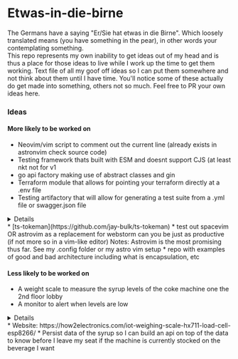 # Etwas-in-die-birne
The Germans have a saying "Er/Sie hat etwas in die Birne". Which loosely translated means (you have something in the pear), in other words your contemplating something.\
This repo represents my own inability to get ideas out of my head and is thus a place for those ideas to live while I work up the time to get them working.
Text file of all my goof off ideas so I can put them somewhere and not think about them until I have time. You'll notice some of these actually do get made into something, others not so much. Feel free to PR your own ideas here.

### Ideas
#### More likely to be worked on
  * Neovim/vim script to comment out the current line (already exists in astronvim check source code)
  * Testing framework thats built with ESM and doesnt support CJS (at least nkt
  not for v1
  * go api factory making use of abstract classes and gin
* Terraform module that allows for pointing your terraform directly at a .env file
* Testing artifactory that will allow for generating a test suite from a .yml file or swagger.json file
<details> Utilize typebox or fastify-type-provider-typebox to call endpoints recursively. Still bouncing this one around on how it could be done, but I'm convinced it can and should be written </details>
* [ts-tokeman](https://github.com/jay-bulk/ts-tokeman) 
* test out spacevim OR astrovim as a replacement for webstorm can you be just as productive (if not more so in a vim-like editor) Notes: Astrovim is the most promising thus far. See my .config folder or my astro vim setup
* repo with examples of good and bad architecture including what is encapsulation, etc

#### Less likely to be worked on
  * A weight scale to measure the syrup levels of the coke machine one the 2nd floor lobby
  * A monitor to alert when levels are low
  <details>Will need acccess to wifi, a scale, an arduino a button, a bread board</details>
  * Website: https://how2electronics.com/iot-weighing-scale-hx711-load-cell-esp8266/
  * Persist data of the syrup so I can build an api on top of the data to know before I leave my seat if the machine is currently stocked on the beverage I want
